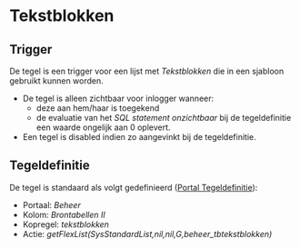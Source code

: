 # Tekstblokken

## Trigger

De tegel is een trigger voor een lijst met *Tekstblokken* die in een sjabloon gebruikt kunnen worden.

- De tegel is alleen zichtbaar voor inlogger wanneer:
  - deze aan hem/haar is toegekend
  - de evaluatie van het *SQL statement onzichtbaar* bij de tegeldefinitie een waarde ongelijk aan 0 oplevert.
- Een tegel is disabled indien zo aangevinkt bij de tegeldefinitie.

## Tegeldefinitie

De tegel is standaard als volgt gedefinieerd ([Portal Tegeldefinitie](/docs/instellen_inrichten/portaldefinitie/portal_tegel.md)):

- Portaal: *Beheer*
- Kolom: *Brontabellen II*
- Kopregel: *tekstblokken*
- Actie: *getFlexList(SysStandardList,nil,nil,G,beheer_tbtekstblokken)*
